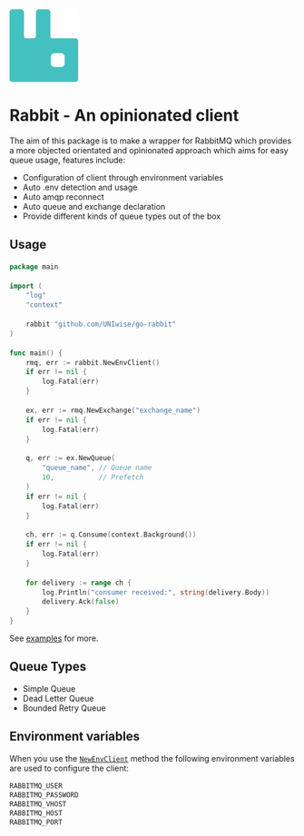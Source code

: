 <img src="assets/rabbit.png" height="128" />

# Rabbit - An opinionated client

The aim of this package is to make a wrapper for RabbitMQ which provides a more objected orientated and opinionated approach which aims for easy queue usage, features include:

- Configuration of client through environment variables
- Auto .env detection and usage
- Auto amqp reconnect
- Auto queue and exchange declaration
- Provide different kinds of queue types out of the box

## Usage

```go
package main

import (
    "log"
    "context"
    
    rabbit "github.com/UNIwise/go-rabbit"
)

func main() {
    rmq, err := rabbit.NewEnvClient()
    if err != nil {
        log.Fatal(err)
    }

    ex, err := rmq.NewExchange("exchange_name")
    if err != nil {
        log.Fatal(err)
    }

    q, err := ex.NewQueue(
        "queue_name", // Queue name
        10,           // Prefetch
    )
    if err != nil {
        log.Fatal(err)
    }

    ch, err := q.Consume(context.Background())
    if err != nil {
        log.Fatal(err)
    }

    for delivery := range ch {
        log.Println("consumer received:", string(delivery.Body))
        delivery.Ack(false)
    }
}
```

See [examples](examples/) for more.

## Queue Types

- Simple Queue
- Dead Letter Queue
- Bounded Retry Queue

## Environment variables

When you use the [`NewEnvClient`](main.go) method the following environment variables are used to configure the client:

```
RABBITMQ_USER
RABBITMQ_PASSWORD
RABBITMQ_VHOST
RABBITMQ_HOST
RABBITMQ_PORT
```
